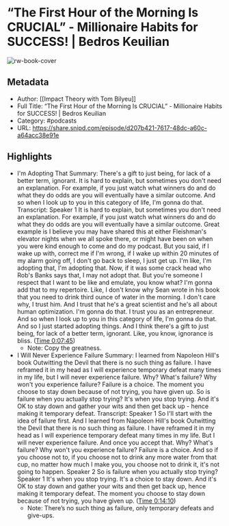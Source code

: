 # “The First Hour of the Morning Is CRUCIAL” - Millionaire Habits for SUCCESS! | Bedros Keuilian

![rw-book-cover](https://images.weserv.nl/?url=https%3A%2F%2Fd3wo5wojvuv7l.cloudfront.net%2Ft_rss_itunes_square_1400%2Fimages.spreaker.com%2Foriginal%2F02d7e2e19172b02a8444038b587be633.jpg&w=100&h=100)

## Metadata
- Author: [[Impact Theory with Tom Bilyeu]]
- Full Title: “The First Hour of the Morning Is CRUCIAL” - Millionaire Habits for SUCCESS! | Bedros Keuilian
- Category: #podcasts
- URL: https://share.snipd.com/episode/d207b421-7617-48dc-a60c-a64acc38e91e

## Highlights
- I'm Adopting That
  Summary:
  There's a gift to just being, for lack of a better term, ignorant. It is hard to explain, but sometimes you don't need an explanation. For example, if you just watch what winners do and do what they do odds are you will eventually have a similar outcome. And so when I look up to you in this category of life, I'm gonna do that.
  Transcript:
  Speaker 1
  It is hard to explain, but sometimes you don't need an explanation. For example, if you just watch what winners do and do what they do odds are you will eventually have a similar outcome. Great example is I believe you may have shared this at either Fleishman's elevator nights when we all spoke there, or might have been on when you were kind enough to come and do my podcast. But you said, if I wake up with, correct me if I'm wrong, if I wake up within 20 minutes of my alarm going off, I don't go back to sleep, I just get up. I'm like, I'm adopting that, I'm adopting that. Now, if it was some crack head who Rob's Banks says that, I may not adopt that. But you're someone I respect that I want to be like and emulate, you know what? I'm gonna add that to my repertoire. Like, I don't know why Sean wrote in his book that you need to drink third ounce of water in the morning. I don't care why, I trust him. And I trust that he's a great scientist and he's all about human optimization. I'm gonna do that. I trust you as an entrepreneur. And so when I look up to you in this category of life, I'm gonna do that. And so I just started adopting things. And I think there's a gift to just being, for lack of a better term, ignorant. Like, you know, ignorance is bliss. ([Time 0:07:45](https://share.snipd.com/snip/31b25fce-32d0-489f-8ec6-294f091cd57e))
    - Note: Copy the greatness.
- I Will Never Experience Failure
  Summary:
  I learned from Napoleon Hill's book Outwitting the Devil that there is no such thing as failure. I have reframed it in my head as I will experience temporary defeat many times in my life, but I will never experience failure. Why? What's failure? Why won't you experience failure? Failure is a choice. The moment you choose to stay down because of not trying, you have given up. So is failure when you actually stop trying? It's when you stop trying. And it's OK to stay down and gather your wits and then get back up - hence making it temporary defeat.
  Transcript:
  Speaker 1
  So I'll start with the idea of failure first. And I learned from Napoleon Hill's book Outwitting the Devil that there is no such thing as failure. I have reframed it in my head as I will experience temporary defeat many times in my life. But I will never experience failure. And once you accept that. Why? What's failure? Why won't you experience failure? Failure is a choice. And so if you choose not to, if you choose not to drink any more water from that cup, no matter how much I make you, you choose not to drink it, it's not going to happen.
  Speaker 2
  So is failure when you actually stop trying?
  Speaker 1
  It's when you stop trying. It's a choice to stay down. And it's OK to stay down and gather your wits and then get back up, hence making it temporary defeat. The moment you choose to stay down because of not trying, you have given up. ([Time 0:14:10](https://share.snipd.com/snip/5849cd99-ed1c-4ab4-b133-b40500782ba4))
    - Note: There’s no such thing as failure, only temporary defeats and give-ups.
